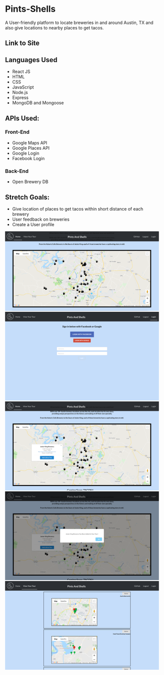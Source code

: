 # Pints-Shells
A User-friendly platform to locate breweries in and around Austin, TX and also give locations to nearby places to get tacos.



## Link to Site


## Languages Used
- React JS
- HTML
- CSS
- JavaScript
- Node.js
- Express
- MongoDB and Mongoose

## APIs Used:
### Front-End
- Google Maps API
- Google Places API
- Google Login
- Facebook Login

### Back-End
- Open Brewery DB


## Stretch Goals:
- Give location of places to get tacos within short distance of each brewery
- User feedback on breweries
- Create a User profile

![alt text](./public/images/pints.png "Logo Title Text 1")
![alt text](./public/images/login.png "Logo Title Text 1")
![alt text](./public/images/pints1.png "Logo Title Text 1")
![alt text](./public/images/pints2.png "Logo Title Text 1")
![alt text](./public/images/shells.png "Logo Title Text 1")
